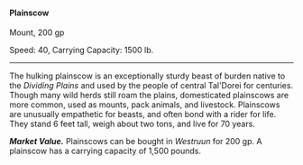 #### Plainscow

Mount, 200 gp

Speed: 40, Carrying Capacity: 1500 lb.

---

The hulking plainscow is an exceptionally sturdy beast of burden native to the *Dividing Plains* and used by the people of central Tal'Dorei for centuries. Though many wild herds still roam the plains, domesticated plainscows are more common, used as mounts, pack animals, and livestock. Plainscows are unusually empathetic for beasts, and often bond with a rider for life. They stand 6 feet tall, weigh about two tons, and live for 70 years.

***Market Value.*** Plainscows can be bought in *Westruun* for 200 gp. A plainscow has a carrying capacity of 1,500 pounds.